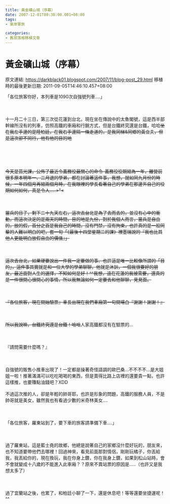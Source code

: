 ```yaml
---
title: 黃金礦山城（序幕）
date: 2007-12-01T00:38:00.001+08:00
tags: 
- 東岸軍旅

categories:
- 舊部落格移植文章
---
```


# 黃金礦山城（序幕）

原文連結: https://darkblack01.blogspot.com/2007/11/blog-post_29.html
移植時的最後更新日期: 2011-09-05T14:46:10.457+08:00

「各位旅客你好，本列車是1090次自強號列車....」<br /><br /><br /><br />十一月二十三日，第三次從花蓮到台北，現在坐在傳說中的太魯閣號，這是西半部幹線所沒有的列車，仿照高鐵的車廂和行銷方式，但是台鐵終究還是台鐵，哈哈~~坐在我左手邊的是陸柏廷，在我右手邊隔一條走道的，是我同梯&amp;同鄉的黃立夫，但是這次卻不同行，他有他的目的地<br /><br /><a name='more'></a><br /><br /><br /><br />今天是莒光課，公佈了最近令義務役最關心的命令-義務役役期縮為一年，離營前很多原本明年一、二月退的學弟，都在討論著這件事，我想，就如同九月份的時候，一年四個月再縮兩個月時，在我眼裡的學長看著自己的學弟在那邊ㄞ自己的役期如何如何，真是令人.....&gt;"&lt;<br /><br /><br /><br />當兵的日子，剩下二十九天左右，這次去台北是為了去而去的，並沒有心中的衝動，而這次決定的是兩天的時間，目的地是九份，對於我個人而言，當兵是自由的，放的假，百分之百是我自己的時間，沒有門禁，沒有拘束，也許真的是一般同輩的人難以明白的吧，套一句「《最後十四堂星期二的課》裡墨瑞說的『我也比其他人更能明白放假自由的價值』」<br /><br /><br /><br />這次去台北，如果硬要說出一件我一定要做的事、也許這是唯一比較像所謂的「目的」，這件事其實就是和一位大學的學弟聊聊，他就是沐訓，一個我很要好的朋友，最近面對人生的選擇，不知如何是好！^^我想，遠在花蓮的我被需要，還真的是一件很開心很開心的事情，所以我無論如何一定要去和他聊聊，見見面。<br /><br /><br /><br />『各位旅客，現在開始驗票』車長出現在我們車廂第一句開場白『謝謝！謝謝！』<br /><br /><br /><br />所以我說嘛，台鐵終究還是台鐵！哈哈~~人家高鐵都沒有在驗票的...<br /><br /><br /><br />『請問需要什麼嗎？』<br /><br /><br /><br />自強號的販售小推車出現了！一定都是操著奇怪語調的歐巴桑...不不不不...是大姐姐一啦！推著滿滿可以吃吃喝喝的東西，但是賣得比路上店裡的還要貴一點，也許這樣推，也要賺點油錢吧？XDD<br /><br />不過這次推的人，卻是年輕的帥哥耶，也許是形象的問題，高鐵的服務人員，不是帥哥就是美女，雖然我也有看過少數的米奇林美女....<br /><br /><br /><br />「各位旅客，羅東站到了，要下車的旅客請準備下車....」<br /><br /><br /><br />過了羅東站，這是藍士堯的故鄉，他總是說著自己的家鄉沒什麼好玩的，朋友來，也不知道要帶他們去哪裡！回過神來，看見前面那對情侶，剛剛玩橘子，你丟給我，我丟給你的，現在換玩，我在你身上鑽，你在我身上鑽，如果到松山站時，會不會就變成十八歲的不能進入此車廂？？原來不賣站票的原因是.....（也許又是我想太多了）<br /><br /><br /><br />過了宜蘭站之後，也累了，和柏廷小聊了一下，還是休息吧！等等還要坐捷運呢！^^
